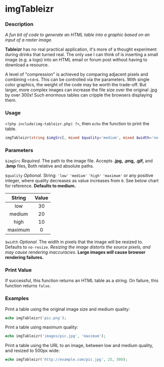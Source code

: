 # imgTableizr

### Description
_A fun bit of code to generate an HTML table into a graphic based on an input of a raster image._

**Tableizr** has no real practical application, it's more of a thought experiment during drinks that turned real. The only use I can think of is inserting a small image (e.g. a logo) into an HTML email or forum post without having to download a resource.

A level of "compression" is achieved by comparing adjacent pixels and combining `<td>`s. This can be controlled via the parameters. With single color graphics, the weight of the code may be worth the trade-off. But larger, more complex images can increase the file size over the original .jpg by over 300x! Such enormous tables can cripple the browsers displaying them.

### Usage
`<?php include(img-tableizr.php) ?>`, then `echo` the function to print the table.
```php
imgTableizr(string $imgSrc[, mixed $quality='medium', mixed $width='no-resize']);
```

### Parameters
`$imgSrc` _Required._ The path to the image file. Accepts **.jpg, .png, .gif,** and **.bmp** files, Both relative and absolute paths.

`$quality` _Optional._ String: `'low'` `'medium'` `'high'` `'maximum'` or any positive integer, where quality decreases as value increases from `0`. See below chart for reference. **Defaults to medium.**

| String          | Value            |
|:---------------:|:----------------:|
| low             | 30               |
| medium          | 20               |
| high            | 10               |
| maximum         | 0                |

`$width` _Optional._ The width in pixels that the image will be resized to. Defaults to `no-resize`. _Resizing the image distorts the source pixels, and may cause rendering inaccuracies._ **Large images _will_ cause browser rendering failures.**

### Print Value
If successful, this function returns an HTML table as a string. On failure, this function returns `false`.

### Examples
Print a table using the original image size and medium quality:
```php
echo imgTableizr('pic.png');
```
Print a table using maximum quality:
```php
echo imgTableizr('images/pic.jpg', 'maximum');
```
Print a table using the URL to an image, between low and medium quality, and resized to 500px wide:
```php
echo imgTableizr('http://example.com/pic.jpg', 25, 500);
```